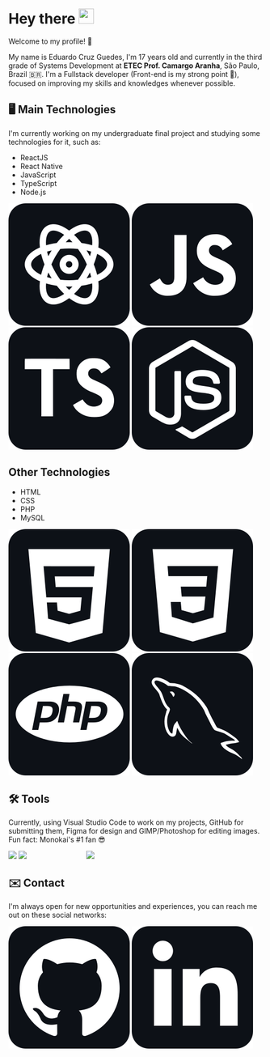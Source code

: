 ﻿# Hey there <img src="https://raw.githubusercontent.com/kaueMarques/kaueMarques/master/hi.gif" width="30px" height="30px" />
Welcome to my profile! 🙂

My name is Eduardo Cruz Guedes, I'm 17 years old and currently in the third grade of Systems Development at **ETEC Prof. Camargo Aranha**, São Paulo, Brazil 🇧🇷. I'm a Fullstack developer (Front-end is my strong point 💪), focused on improving my skills and knowledges whenever possible.

## 🖥️ Main Technologies
I'm currently working on my undergraduate final project and studying some technologies for it, such as:

-  ReactJS
- React Native 
- JavaScript
- TypeScript
- Node.js

![ReactJS](./images/react-dark.svg) ![JS](./images/js-dark.svg) ![TS](./images/ts-dark.svg) ![Node.js](./images/node-dark.svg)

## Other Technologies 
- HTML
- CSS
- PHP
- MySQL

![HTML](./images/html-dark.svg) ![CSS](./images/css-dark.svg) ![PHP](./images/php-dark.svg) ![MySQL](./images/sql-dark.svg)
     
## 🛠️ Tools
Currently, using Visual Studio Code to work on my projects, GitHub for submitting them, Figma for design and GIMP/Photoshop for editing images.
Fun fact: Monokai's #1 fan 😎

<img src="https://github-readme-stats.vercel.app/api?username=Educg550&theme=monokai" />
<img src="https://github-readme-stats.vercel.app/api/top-langs/?username=Educg550&layout=compact&theme=monokai" />

<img align="right" src="https://raw.githubusercontent.com/MicaelliMedeiros/micaellimedeiros/master/image/computer-illustration.png" width="350"/>

## ✉️ Contact
I'm always open for new opportunities and experiences, you can reach me out on these social networks:

[![GitHub](./images/github-dark.svg)](https://github.com/Educg550) [![LinkedIn](./images/linkedin-dark.svg)](https://www.linkedin.com/in/eduardo-cruz-guedes-276a01206/)
